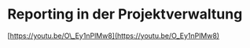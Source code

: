 # Reporting in der Projektverwaltung

[https://youtu.be/O\_Ey1nPlMw8](https://youtu.be/O_Ey1nPlMw8)

